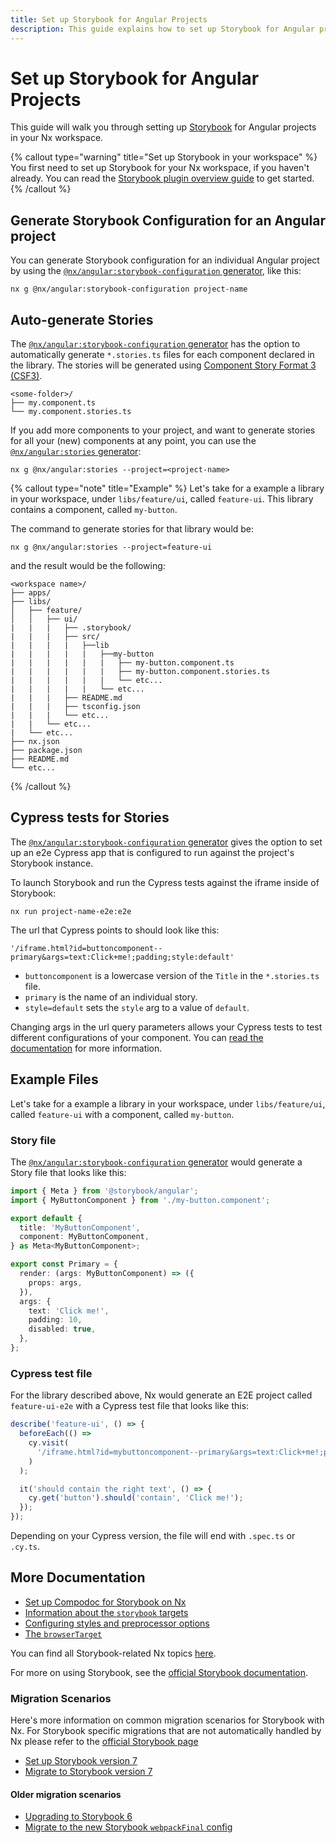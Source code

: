 ```yaml
---
title: Set up Storybook for Angular Projects
description: This guide explains how to set up Storybook for Angular projects in your Nx workspace.
---
```


# Set up Storybook for Angular Projects

This guide will walk you through setting up [Storybook](https://storybook.js.org) for Angular projects in your Nx workspace.

{% callout type="warning" title="Set up Storybook in your workspace" %}
You first need to set up Storybook for your Nx workspace, if you haven't already. You can read the [Storybook plugin overview guide](/packages/storybook) to get started.
{% /callout %}

## Generate Storybook Configuration for an Angular project

You can generate Storybook configuration for an individual Angular project by using the [`@nx/angular:storybook-configuration` generator](/packages/angular/generators/storybook-configuration), like this:

```shell
nx g @nx/angular:storybook-configuration project-name
```

## Auto-generate Stories

The [`@nx/angular:storybook-configuration` generator](/packages/angular/generators/storybook-configuration) has the option to automatically generate `*.stories.ts` files for each component declared in the library. The stories will be generated using [Component Story Format 3 (CSF3)](https://storybook.js.org/blog/storybook-csf3-is-here/).

```text
<some-folder>/
├── my.component.ts
└── my.component.stories.ts
```

If you add more components to your project, and want to generate stories for all your (new) components at any point, you can use the [`@nx/angular:stories` generator](/packages/angular/generators/stories):

```shell
nx g @nx/angular:stories --project=<project-name>
```

{% callout type="note" title="Example" %}
Let's take for a example a library in your workspace, under `libs/feature/ui`, called `feature-ui`. This library contains a component, called `my-button`.

The command to generate stories for that library would be:

```shell
nx g @nx/angular:stories --project=feature-ui
```

and the result would be the following:

```text
<workspace name>/
├── apps/
├── libs/
│   ├── feature/
│   │   ├── ui/
|   |   |   ├── .storybook/
|   |   |   ├── src/
|   |   |   |   ├──lib
|   |   |   |   |   ├──my-button
|   |   |   |   |   |   ├── my-button.component.ts
|   |   |   |   |   |   ├── my-button.component.stories.ts
|   |   |   |   |   |   └── etc...
|   |   |   |   |   └── etc...
|   |   |   ├── README.md
|   |   |   ├── tsconfig.json
|   |   |   └── etc...
|   |   └── etc...
|   └── etc...
├── nx.json
├── package.json
├── README.md
└── etc...
```

{% /callout %}

## Cypress tests for Stories

The [`@nx/angular:storybook-configuration` generator](/packages/angular/generators/storybook-configuration) gives the option to set up an e2e Cypress app that is configured to run against the project's Storybook instance.

To launch Storybook and run the Cypress tests against the iframe inside of Storybook:

```shell
nx run project-name-e2e:e2e
```

The url that Cypress points to should look like this:

`'/iframe.html?id=buttoncomponent--primary&args=text:Click+me!;padding;style:default'`

- `buttoncomponent` is a lowercase version of the `Title` in the `*.stories.ts` file.
- `primary` is the name of an individual story.
- `style=default` sets the `style` arg to a value of `default`.

Changing args in the url query parameters allows your Cypress tests to test different configurations of your component. You can [read the documentation](https://storybook.js.org/docs/angular/writing-stories/args#setting-args-through-the-url) for more information.

## Example Files

Let's take for a example a library in your workspace, under `libs/feature/ui`, called `feature-ui` with a component, called `my-button`.

### Story file

The [`@nx/angular:storybook-configuration` generator](/packages/angular/generators/storybook-configuration) would generate a Story file that looks like this:

```typescript {% fileName="libs/feature/ui/src/lib/my-button/my-button.component.stories.ts" %}
import { Meta } from '@storybook/angular';
import { MyButtonComponent } from './my-button.component';

export default {
  title: 'MyButtonComponent',
  component: MyButtonComponent,
} as Meta<MyButtonComponent>;

export const Primary = {
  render: (args: MyButtonComponent) => ({
    props: args,
  }),
  args: {
    text: 'Click me!',
    padding: 10,
    disabled: true,
  },
};
```

### Cypress test file

For the library described above, Nx would generate an E2E project called `feature-ui-e2e` with a Cypress test file that looks like this:

```typescript {% fileName="apps/feature-ui-e2e/src/e2e/my-button/my-button.component.cy.ts" %}
describe('feature-ui', () => {
  beforeEach(() =>
    cy.visit(
      '/iframe.html?id=mybuttoncomponent--primary&args=text:Click+me!;padding:10;disabled:true;'
    )
  );

  it('should contain the right text', () => {
    cy.get('button').should('contain', 'Click me!');
  });
});
```

Depending on your Cypress version, the file will end with `.spec.ts` or `.cy.ts`.

## More Documentation

- [Set up Compodoc for Storybook on Nx](/recipes/storybook/angular-storybook-compodoc)
- [Information about the `storybook` targets](/deprecated/storybook/angular-storybook-targets)
- [Configuring styles and preprocessor options](/recipes/storybook/angular-configuring-styles)
- [The `browserTarget`](/deprecated/storybook/angular-browser-target)

You can find all Storybook-related Nx topics [here](/packages#storybook).

For more on using Storybook, see the [official Storybook documentation](https://storybook.js.org/docs/angular/get-started/introduction).

### Migration Scenarios

Here's more information on common migration scenarios for Storybook with Nx. For Storybook specific migrations that are not automatically handled by Nx please refer to the [official Storybook page](https://storybook.js.org/)

- [Set up Storybook version 7](/packages/storybook/documents/storybook-7-setup)
- [Migrate to Storybook version 7](/packages/storybook/generators/migrate-7)

#### Older migration scenarios

- [Upgrading to Storybook 6](/deprecated/storybook/upgrade-storybook-v6-angular)
- [Migrate to the new Storybook `webpackFinal` config](/deprecated/storybook/migrate-webpack-final-angular)
